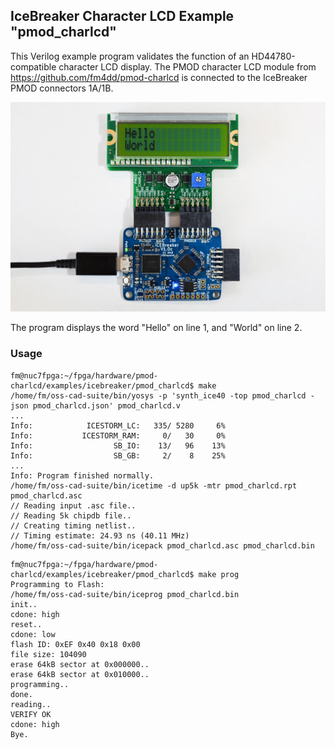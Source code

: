 ## IceBreaker Character LCD Example "pmod_charlcd"

This Verilog example program validates the function of an HD44780-compatible character LCD display.
The PMOD character LCD module from https://github.com/fm4dd/pmod-charlcd is connected to the
IceBreaker PMOD connectors 1A/1B.

<img src=../../../images/icebreaker.jpg width="640px">

The program displays the word "Hello" on line 1, and "World" on line 2.

### Usage

```
fm@nuc7fpga:~/fpga/hardware/pmod-charlcd/examples/icebreaker/pmod_charlcd$ make
/home/fm/oss-cad-suite/bin/yosys -p 'synth_ice40 -top pmod_charlcd -json pmod_charlcd.json' pmod_charlcd.v
...
Info: 	         ICESTORM_LC:   335/ 5280     6%
Info: 	        ICESTORM_RAM:     0/   30     0%
Info: 	               SB_IO:    13/   96    13%
Info: 	               SB_GB:     2/    8    25%
...
Info: Program finished normally.
/home/fm/oss-cad-suite/bin/icetime -d up5k -mtr pmod_charlcd.rpt pmod_charlcd.asc
// Reading input .asc file..
// Reading 5k chipdb file..
// Creating timing netlist..
// Timing estimate: 24.93 ns (40.11 MHz)
/home/fm/oss-cad-suite/bin/icepack pmod_charlcd.asc pmod_charlcd.bin
```

```
fm@nuc7fpga:~/fpga/hardware/pmod-charlcd/examples/icebreaker/pmod_charlcd$ make prog
Programming to Flash:
/home/fm/oss-cad-suite/bin/iceprog pmod_charlcd.bin
init..
cdone: high
reset..
cdone: low
flash ID: 0xEF 0x40 0x18 0x00
file size: 104090
erase 64kB sector at 0x000000..
erase 64kB sector at 0x010000..
programming..
done.
reading..
VERIFY OK
cdone: high
Bye.
```